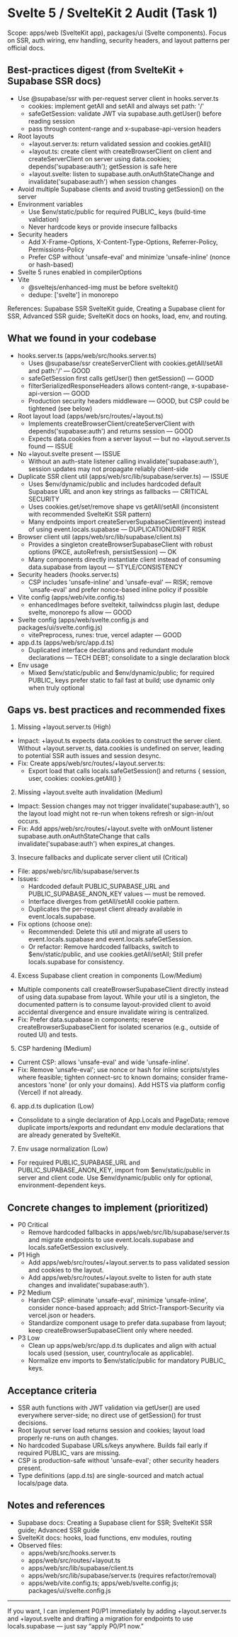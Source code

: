 # Svelte 5 / SvelteKit 2 Audit (Task 1)

Scope: apps/web (SvelteKit app), packages/ui (Svelte components). Focus on SSR, auth wiring, env handling, security headers, and layout patterns per official docs.

## Best-practices digest (from SvelteKit + Supabase SSR docs)

- Use @supabase/ssr with per-request server client in hooks.server.ts
  - cookies: implement getAll and setAll and always set path: '/'
  - safeGetSession: validate JWT via supabase.auth.getUser() before reading session
  - pass through content-range and x-supabase-api-version headers
- Root layouts
  - +layout.server.ts: return validated session and cookies.getAll()
  - +layout.ts: create client with createBrowserClient on client and createServerClient on server using data.cookies; depends('supabase:auth'); getSession is safe here
  - +layout.svelte: listen to supabase.auth.onAuthStateChange and invalidate('supabase:auth') when session changes
- Avoid multiple Supabase clients and avoid trusting getSession() on the server
- Environment variables
  - Use $env/static/public for required PUBLIC_ keys (build-time validation)
  - Never hardcode keys or provide insecure fallbacks
- Security headers
  - Add X-Frame-Options, X-Content-Type-Options, Referrer-Policy, Permissions-Policy
  - Prefer CSP without 'unsafe-eval' and minimize 'unsafe-inline' (nonce or hash-based)
- Svelte 5 runes enabled in compilerOptions
- Vite
  - @sveltejs/enhanced-img must be before sveltekit()
  - dedupe: ['svelte'] in monorepo

References: Supabase SSR SvelteKit guide, Creating a Supabase client for SSR, Advanced SSR guide; SvelteKit docs on hooks, load, env, and routing.

## What we found in your codebase

- hooks.server.ts (apps/web/src/hooks.server.ts)
  - Uses @supabase/ssr createServerClient with cookies.getAll/setAll and path:'/' — GOOD
  - safeGetSession first calls getUser() then getSession() — GOOD
  - filterSerializedResponseHeaders allows content-range, x-supabase-api-version — GOOD
  - Production security headers middleware — GOOD, but CSP could be tightened (see below)
- Root layout load (apps/web/src/routes/+layout.ts)
  - Implements createBrowserClient/createServerClient with depends('supabase:auth') and returns session — GOOD
  - Expects data.cookies from a server layout — but no +layout.server.ts found — ISSUE
- No +layout.svelte present — ISSUE
  - Without an auth-state listener calling invalidate('supabase:auth'), session updates may not propagate reliably client-side
- Duplicate SSR client util (apps/web/src/lib/supabase/server.ts) — ISSUE
  - Uses $env/dynamic/public and includes hardcoded default Supabase URL and anon key strings as fallbacks — CRITICAL SECURITY
  - Uses cookies.get/set/remove shape vs getAll/setAll (inconsistent with recommended SvelteKit SSR pattern)
  - Many endpoints import createServerSupabaseClient(event) instead of using event.locals.supabase — DUPLICATION/DRIFT RISK
- Browser client util (apps/web/src/lib/supabase/client.ts)
  - Provides a singleton createBrowserSupabaseClient with robust options (PKCE, autoRefresh, persistSession) — OK
  - Many components directly instantiate client instead of consuming data.supabase from layout — STYLE/CONSISTENCY
- Security headers (hooks.server.ts)
  - CSP includes 'unsafe-inline' and 'unsafe-eval' — RISK; remove 'unsafe-eval' and prefer nonce-based inline policy if possible
- Vite config (apps/web/vite.config.ts)
  - enhancedImages before sveltekit, tailwindcss plugin last, dedupe svelte, monorepo fs allow — GOOD
- Svelte config (apps/web/svelte.config.js and packages/ui/svelte.config.js)
  - vitePreprocess, runes: true, vercel adapter — GOOD
- app.d.ts (apps/web/src/app.d.ts)
  - Duplicated interface declarations and redundant module declarations — TECH DEBT; consolidate to a single declaration block
- Env usage
  - Mixed $env/static/public and $env/dynamic/public; for required PUBLIC_ keys prefer static to fail fast at build; use dynamic only when truly optional

## Gaps vs. best practices and recommended fixes

1) Missing +layout.server.ts (High)
- Impact: +layout.ts expects data.cookies to construct the server client. Without +layout.server.ts, data.cookies is undefined on server, leading to potential SSR auth issues and session desync.
- Fix: Create apps/web/src/routes/+layout.server.ts:
  - Export load that calls locals.safeGetSession() and returns { session, user, cookies: cookies.getAll() }

2) Missing +layout.svelte auth invalidation (Medium)
- Impact: Session changes may not trigger invalidate('supabase:auth'), so the layout load might not re-run when tokens refresh or sign-in/out occurs.
- Fix: Add apps/web/src/routes/+layout.svelte with onMount listener supabase.auth.onAuthStateChange that calls invalidate('supabase:auth') when expires_at changes.

3) Insecure fallbacks and duplicate server client util (Critical)
- File: apps/web/src/lib/supabase/server.ts
- Issues:
  - Hardcoded default PUBLIC_SUPABASE_URL and PUBLIC_SUPABASE_ANON_KEY values — must be removed.
  - Interface diverges from getAll/setAll cookie pattern.
  - Duplicates the per-request client already available in event.locals.supabase.
- Fix options (choose one):
  - Recommended: Delete this util and migrate all users to event.locals.supabase and event.locals.safeGetSession.
  - Or refactor: Remove hardcoded fallbacks, switch to $env/static/public, and use cookies.getAll/setAll; Still prefer locals.supabase for consistency.

4) Excess Supabase client creation in components (Low/Medium)
- Multiple components call createBrowserSupabaseClient directly instead of using data.supabase from layout. While your util is a singleton, the documented pattern is to consume layout-provided client to avoid accidental divergence and ensure invalidate wiring is centralized.
- Fix: Prefer data.supabase in components; reserve createBrowserSupabaseClient for isolated scenarios (e.g., outside of routed UI) and tests.

5) CSP hardening (Medium)
- Current CSP: allows 'unsafe-eval' and wide 'unsafe-inline'.
- Fix: Remove 'unsafe-eval'; use nonce or hash for inline scripts/styles where feasible; tighten connect-src to known domains; consider frame-ancestors 'none' (or only your domains). Add HSTS via platform config (Vercel) if not already.

6) app.d.ts duplication (Low)
- Consolidate to a single declaration of App.Locals and PageData; remove duplicate imports/exports and redundant env module declarations that are already generated by SvelteKit.

7) Env usage normalization (Low)
- For required PUBLIC_SUPABASE_URL and PUBLIC_SUPABASE_ANON_KEY, import from $env/static/public in server and client code. Use $env/dynamic/public only for optional, environment-dependent keys.

## Concrete changes to implement (prioritized)

- P0 Critical
  - Remove hardcoded fallbacks in apps/web/src/lib/supabase/server.ts and migrate endpoints to use event.locals.supabase and locals.safeGetSession exclusively.
- P1 High
  - Add apps/web/src/routes/+layout.server.ts to pass validated session and cookies to the layout.
  - Add apps/web/src/routes/+layout.svelte to listen for auth state changes and invalidate('supabase:auth').
- P2 Medium
  - Harden CSP: eliminate 'unsafe-eval', minimize 'unsafe-inline', consider nonce-based approach; add Strict-Transport-Security via vercel.json or headers.
  - Standardize component usage to prefer data.supabase from layout; keep createBrowserSupabaseClient only where needed.
- P3 Low
  - Clean up apps/web/src/app.d.ts duplicates and align with actual locals used (session, user, country/locale as applicable).
  - Normalize env imports to $env/static/public for mandatory PUBLIC_ keys.

## Acceptance criteria

- SSR auth functions with JWT validation via getUser() are used everywhere server-side; no direct use of getSession() for trust decisions.
- Root layout server load returns session and cookies; layout load properly re-runs on auth changes.
- No hardcoded Supabase URLs/keys anywhere. Builds fail early if required PUBLIC_ vars are missing.
- CSP is production-safe without 'unsafe-eval'; other security headers present.
- Type definitions (app.d.ts) are single-sourced and match actual locals/page data.

## Notes and references

- Supabase docs: Creating a Supabase client for SSR; SvelteKit SSR guide; Advanced SSR guide
- SvelteKit docs: hooks, load functions, env modules, routing
- Observed files:
  - apps/web/src/hooks.server.ts
  - apps/web/src/routes/+layout.ts
  - apps/web/src/lib/supabase/client.ts
  - apps/web/src/lib/supabase/server.ts (requires refactor/removal)
  - apps/web/vite.config.ts; apps/web/svelte.config.js; packages/ui/svelte.config.js

---

If you want, I can implement P0/P1 immediately by adding +layout.server.ts and +layout.svelte and drafting a migration for endpoints to use locals.supabase — just say “apply P0/P1 now.”

